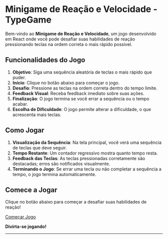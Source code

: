 # Minigame de Reação e Velocidade - TypeGame

Bem-vindo ao **Minigame de Reação e Velocidade**, um jogo desenvolvido em React onde você pode desafiar suas habilidades de reação pressionando teclas na ordem correta o mais rápido possível.

## Funcionalidades do Jogo

1. **Objetivo**: Siga uma sequência aleatória de teclas o mais rápido que puder.
2. **Início**: Clique no botão abaixo para começar o jogo.
3. **Desafio**: Pressione as teclas na ordem correta dentro do tempo limite.
4. **Feedback Visual**: Receba feedback imediato sobre suas ações.
5. **Finalização**: O jogo termina se você errar a sequência ou o tempo acabar.
6.  **Escolha de Dificuldade**: O jogo permite alterar a dificuldade, o que acrescenta mais teclas.

## Como Jogar

1. **Visualização da Sequência**: Na tela principal, você verá uma sequência de teclas que deve seguir.
2. **Tempo Restante**: Um contador regressivo mostra quanto tempo resta.
3. **Feedback das Teclas**: As teclas pressionadas corretamente são destacadas; erros são notificados visualmente.
4. **Terminando o Jogo**: Se errar uma tecla ou não completar a sequência a tempo, o jogo termina automaticamente.


## Comece a Jogar

Clique no botão abaixo para começar a desafiar suas habilidades de reação!

[Começar Jogo](https://type-game-adventure.vercel.app/)

**Divirta-se jogando!**

---

